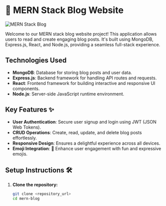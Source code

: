 # 📝 MERN Stack Blog Website

![MERN Stack Blog](https://www.hostinger.com/tutorials/wp-content/uploads/sites/2/2022/03/what-is-a-blog-1.webp)

Welcome to our MERN stack blog website project! This application allows users to read and create engaging blog posts. It's built using MongoDB, Express.js, React, and Node.js, providing a seamless full-stack experience.

## Technologies Used
- **MongoDB**: Database for storing blog posts and user data.
- **Express.js**: Backend framework for handling API routes and requests.
- **React**: Frontend framework for building interactive and responsive UI components.
- **Node.js**: Server-side JavaScript runtime environment.

## Key Features ✨
- **User Authentication**: Secure user signup and login using JWT (JSON Web Tokens).
- **CRUD Operations**: Create, read, update, and delete blog posts effortlessly.
- **Responsive Design**: Ensures a delightful experience across all devices.
- **Emoji Integration**: 🚀 Enhance user engagement with fun and expressive emojis.

## Setup Instructions 🛠️
1. **Clone the repository:**
   ```bash
   git clone <repository_url>
   cd mern-blog
